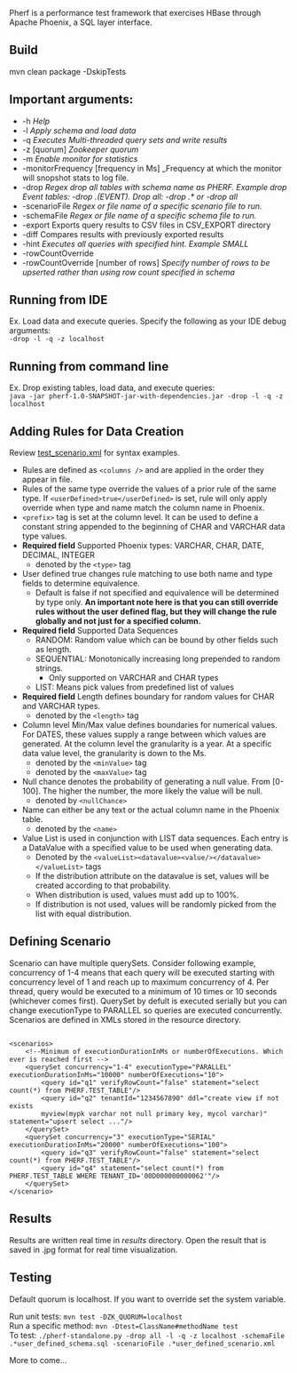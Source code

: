 <!--
Licensed to the Apache Software Foundation (ASF) under one or more
contributor license agreements.  See the NOTICE file distributed with
this work for additional information regarding copyright ownership.
The ASF licenses this file to You under the Apache License, Version 2.0
(the "License"); you may not use this file except in compliance with
the License.  You may obtain a copy of the License at

http://www.apache.org/licenses/LICENSE-2.0

Unless required by applicable law or agreed to in writing, software
distributed under the License is distributed on an "AS IS" BASIS,
WITHOUT WARRANTIES OR CONDITIONS OF ANY KIND, either express or implied.
See the License for the specific language governing permissions and
limitations under the License.
-->

Pherf is a performance test framework that exercises HBase through Apache Phoenix, a SQL layer interface.

## Build
mvn clean package -DskipTests

## Important arguments:

- -h _Help_ <br />
- -l _Apply schema and load data_<br/>
- -q _Executes Multi-threaded query sets and write results_<br/>
- -z [quorum] _Zookeeper quorum_</br>
- -m _Enable monitor for statistics_<br/>
- -monitorFrequency [frequency in Ms] _Frequency at which the monitor will snopshot stats to log file. <br/>
- -drop _Regex drop all tables with schema name as PHERF. Example drop Event tables: -drop .*(EVENT).* Drop all: -drop .* or -drop all_<br/>
- -scenarioFile _Regex or file name of a specific scenario file to run._ <br />
- -schemaFile _Regex or file name of a specific schema file to run._ <br />
- -export Exports query results to CSV files in CSV_EXPORT directory <br />
- -diff Compares results with previously exported results <br />
- -hint _Executes all queries with specified hint. Example SMALL_ <br />
- -rowCountOverride
- -rowCountOverride [number of rows] _Specify number of rows to be upserted rather than using row count specified in schema_ </br>

## Running from IDE
Ex. Load data and execute queries. Specify the following as your IDE debug arguments:<br/>
`-drop -l -q -z localhost`

## Running from command line
Ex. Drop existing tables, load data, and execute queries:<br/>
`java -jar pherf-1.0-SNAPSHOT-jar-with-dependencies.jar -drop -l -q -z localhost`

## Adding Rules for Data Creation
Review [test_scenario.xml](/src/test/resources/scenario/test_scenario.xml)
for syntax examples.<br />

* Rules are defined as `<columns />` and are applied in the order they appear in file.
* Rules of the same type override the values of a prior rule of the same type. If `<userDefined>true</userDefined>` is
set, rule will only
apply override when type and name match the column name in Phoenix.
* `<prefix>` tag is set at the column level. It can be used to define a constant string appended to the beginning of
CHAR and VARCHAR data type values.
* **Required field** Supported Phoenix types: VARCHAR, CHAR, DATE, DECIMAL, INTEGER
    * denoted by the `<type>` tag
* User defined true changes rule matching to use both name and type fields to determine equivalence.
    * Default is false if not specified and equivalence will be determined by type only. **An important note here is that you can still override rules without the user defined flag, but they will change the rule globally and not just for a specified column.**
* **Required field** Supported Data Sequences
    * RANDOM:       Random value which can be bound by other fields such as length.
    * SEQUENTIAL:   Monotonically increasing long prepended to random strings.
        * Only supported on VARCHAR and CHAR types
    * LIST:         Means pick values from predefined list of values
* **Required field** Length defines boundary for random values for CHAR and VARCHAR types.
    * denoted by the `<length>` tag
* Column level Min/Max value defines boundaries for numerical values. For DATES, these values supply a range between
which values are generated. At the column level the granularity is a year. At a specific data value level, the
granularity is down to the Ms.
    * denoted by the `<minValue>` tag
    * denoted by the `<maxValue>` tag
* Null chance denotes the probability of generating a null value. From \[0-100\]. The higher the number, the more likely
the value will be null.
    * denoted by `<nullChance>`
* Name can either be any text or the actual column name in the Phoenix table.
    * denoted by the `<name>`
* Value List is used in conjunction with LIST data sequences. Each entry is a DataValue with a specified value to be
used when generating data.
    * Denoted by the `<valueList><datavalue><value/></datavalue></valueList>` tags
    * If the distribution attribute on the datavalue is set, values will be created according to
that probability.
    * When distribution is used, values must add up to 100%.
    * If distribution is not used, values will be randomly picked from the list with equal distribution.

## Defining Scenario
Scenario can have multiple querySets. Consider following example, concurrency of 1-4 means that each query will be
executed starting with concurrency level of 1 and reach up to maximum concurrency of 4. Per thread, query would be
executed to a minimum of 10 times or 10 seconds (whichever comes first). QuerySet by defult is executed serially but you
 can change executionType to PARALLEL so queries are executed concurrently. Scenarios are defined in XMLs stored
 in the resource directory.

```

<scenarios>
    <!--Minimum of executionDurationInMs or numberOfExecutions. Which ever is reached first -->
    <querySet concurrency="1-4" executionType="PARALLEL" executionDurationInMs="10000" numberOfExecutions="10">
        <query id="q1" verifyRowCount="false" statement="select count(*) from PHERF.TEST_TABLE"/>
        <query id="q2" tenantId="1234567890" ddl="create view if not exists
        myview(mypk varchar not null primary key, mycol varchar)" statement="upsert select ..."/>
    </querySet>
    <querySet concurrency="3" executionType="SERIAL" executionDurationInMs="20000" numberOfExecutions="100">
        <query id="q3" verifyRowCount="false" statement="select count(*) from PHERF.TEST_TABLE"/>
        <query id="q4" statement="select count(*) from PHERF.TEST_TABLE WHERE TENANT_ID='00D000000000062'"/>
    </querySet>
</scenario>

```

## Results
Results are written real time in _results_ directory. Open the result that is saved in .jpg format for real time
visualization.

## Testing
Default quorum is localhost. If you want to override set the system variable.

Run unit tests: `mvn test -DZK_QUORUM=localhost`<br />
Run a specific method: `mvn -Dtest=ClassName#methodName test` <br />
To test: `./pherf-standalone.py -drop all -l -q -z localhost -schemaFile .*user_defined_schema.sql -scenarioFile .*user_defined_scenario.xml`

More to come...
